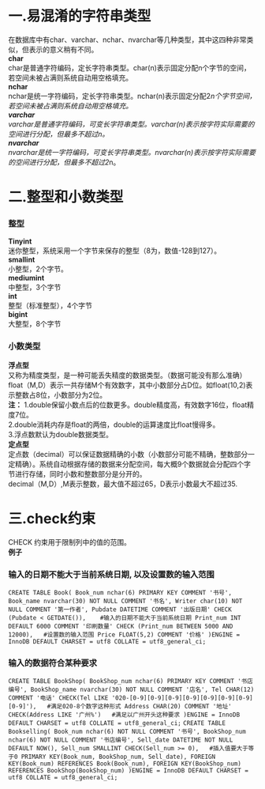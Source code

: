# 一.易混淆的字符串类型
在数据库中有char、varchar、nchar、nvarchar等几种类型，其中这四种非常类似，但表示的意义稍有不同。  
**char**  
char是普通字符编码，定长字符串类型。char(n)表示固定分配n个字节的空间，若空间未被占满则系统自动用空格填充。  
**nchar**   
nchar是统一字符编码，定长字符串类型。nchar(n)表示固定分配2*n个字节空间，若空间未被占满则系统自动用空格填充。  
**varchar**    
varchar是普通字符编码，可变长字符串类型。varchar(n)表示按字符实际需要的空间进行分配，但最多不超过n。  
**nvarchar**   
nvarchar是统一字符编码，可变长字符串类型。nvarchar(n)表示按字符实际需要的空间进行分配，但最多不超过2*n。  


# 二.整型和小数类型
### 整型
**Tinyint**  
迷你整型，系统采用一个字节来保存的整型（8为，数值-128到127）。    
**smallint**   
小整型，2个字节。  
**mediumint**  
中整型，3个字节  
**int**  
整型（标准整型），4个字节  
**bigint**    
大整型，8个字节  


### 小数类型
**浮点型**  
又称为精度类型，是一种可能丢失精度的数据类型。（数据可能没有那么准确）  
float（M,D）表示一共存储M个有效数字，其中小数部分占D位。如float(10,2)表示整数占8位，小数部分为2位。  
**注：** 1.double保留小数点后的位数更多。double精度高，有效数字16位，float精度7位。  
2.double消耗内存是float的两倍，double的运算速度比float慢得多。  
3.浮点数默认为double数据类型。  
**定点型**  
定点数（decimal）可以保证数据精确的小数（小数部分可能不精确，整数部分一定精确）。系统自动根据存储的数据来分配空间，每大概9个数据就会分配四个字节进行存储，同时小数和整数部分是分开的。  
decimal（M,D）,M表示整数，最大值不超过65，D表示小数最大不超过35.    



# 三.check约束
CHECK 约束用于限制列中的值的范围。  
**例子**  
### 输入的日期不能大于当前系统日期, 以及设置数的输入范围
`
CREATE TABLE Book(
Book_num nchar(6) PRIMARY KEY COMMENT '书号',
Book_name nvarchar(30) NOT NULL COMMENT '书名',
Writer char(10) NOT NULL COMMENT '第一作者',
Pubdate DATETIME COMMENT '出版日期' CHECK (Pubdate < GETDATE()),    #输入的日期不能大于当前系统日期
Print_num INT DEFAULT 6000 COMMENT '印刷数量' CHECK (Print_num BETWEEN 5000 AND 12000),   #设置数的输入范围
Price FLOAT(5,2) COMMENT '价格'
)ENGINE = InnoDB
DEFAULT CHARSET = utf8
COLLATE = utf8_general_ci;
`

### 输入的数据符合某种要求
`
CREATE TABLE BookShop(
BookShop_num nchar(6) PRIMARY KEY COMMENT '书店编号',
BookShop_name nvarchar(30) NOT NULL COMMENT '店名',
Tel CHAR(12) COMMENT '电话' CHECK(Tel LIKE '020-[0-9][0-9][0-9][0-9][0-9][0-9][0-9][0-9]'),   #满足020-8个数字这种形式
Address CHAR(20) COMMENT '地址' CHECK(Address LIKE '广州%')   #满足以广州开头这种要求
)ENGINE = InnoDB
DEFAULT CHARSET = utf8
COLLATE = utf8_general_ci;
`
`
CREATE TABLE Bookselling(
Book_num nchar(6) NOT NULL COMMENT '书号',
BookShop_num nchar(6) NOT NULL COMMENT '书店编号',
Sell_date DATETIME NOT NULL DEFAULT NOW(),
Sell_num SMALLINT CHECK(Sell_num >= 0),   #插入值要大于等于0
PRIMARY KEY(Book_num, BookShop_num, Sell_date),
FOREIGN KEY(Book_num) REFERENCES Book(Book_num),
FOREIGN KEY(BookShop_num) REFERENCES BookShop(BookShop_num)
)ENGINE = InnoDB
DEFAULT CHARSET = utf8
COLLATE = utf8_general_ci;
`







